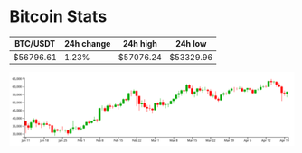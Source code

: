 # Bitcoin Stats

BTC/USDT|24h change|24h high|24h low|
|---|---|---|---|
|$56796.61|1.23%|$57076.24|$53329.96|

<img src="./chart.svg">
